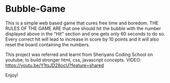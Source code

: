 # Bubble-Game

This is a simple web based game that cures free time and boredom.
THE RULES OF THE GAME ARE that one should hit the bubble with the number displayed above in the "Hit" section and one gets only 60 seconds to do so.
Every correct hit will lead to increase in score by 10 points and it will also reset the board containing the numbers.

This project was referred and learnt from Sheriyans Coding School on youtube; to build stronger html, css, javascript concepts.
VIDEO: https://youtu.be/Y1tsJD28ocU?feature=shared

Enjoy!

